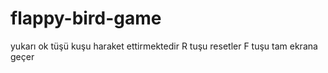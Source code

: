 # flappy-bird-game

yukarı ok tüşü kuşu haraket ettirmektedir
R tuşu resetler
F tuşu tam ekrana geçer
<style>
  color:#f4f567;
  </style>
